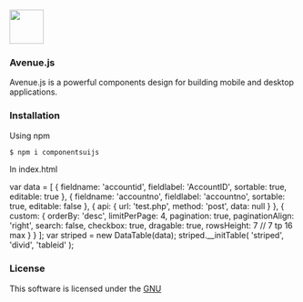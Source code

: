 ### <img src="https://avatars1.githubusercontent.com/u/63910722?s=460&u=d96e8f0f5cbe93dd6384260f0c2f7b8f14fb7220&v=4" width='60px' />
### Avenue.js
Avenue.js is a powerful components design for building mobile and desktop applications.
### Installation
Using npm
```sh
$ npm i componentsuijs
```
In index.html

var data = [
{ 
	fieldname: 'accountid', 
	fieldlabel: 'AccountID', 
	sortable: true,
	editable: true
},
	{ 
	fieldname: 'accountno', 
	fieldlabel: 'accountno', 
	sortable: true,
	editable: false
},
{ api: {
	url: 'test.php',
	method: 'post',
	data: null
	}
},
{ custom: {
	orderBy: 'desc',
	limitPerPage: 4,
	pagination: true,
	paginationAlign: 'right',
	search: false,
	checkbox: true,
	dragable: true,
	rowsHeight: 7 // 7 tp 16 max
        }
}
	];
var striped = new DataTable(data);
striped.__initTable(
       'striped', 
       'divid', 
       'tableid'
);

### License 
This software is licensed under the <a href="https://github.com/avvictech/TableUIjs/blob/master/LICENSE">GNU</a>
